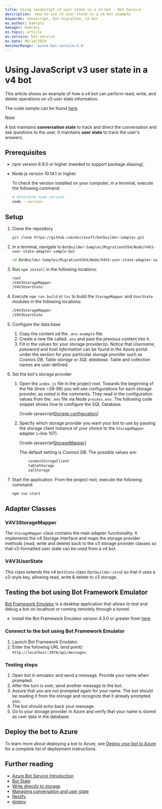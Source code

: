 ```yaml
---
title: Using JavaScript v3 user state in a v4 bot - Bot Service
description:  How to use v3 user state in a v4 bot example
keywords: JavaScript, bot migration, v3 bot
ms.author: kamrani
manager: kamrani
ms.topic: article
ms.service: bot-service
ms.date: 08/14/2019
monikerRange: 'azure-bot-service-4.0'
---
```


<!-- This article is on hold -->

# Using JavaScript v3 user state in a v4 bot

This article shows an example of how a v4 bot can perform read, write, and delete operations on v3 user state information.

The code sample can be found [here](https://github.com/microsoft/BotBuilder-Samples/tree/master/MigrationV3V4/Node/V4V3-user-state-adapter-sample-bot).

> [!NOTE]
> A bot maintains **conversation state** to track and direct the conversation and ask questions to the user. It maintains **user state** to track the user's answers.

## Prerequisites

- npm version 6.9.0 or higher (needed to support package aliasing).

- Node.js version 10.14.1 or higher.

    To check the version installed on your computer, in a terminal, execute the following command:

    ```bash
    # determine node version
    node --version
    ```

## Setup

1. Clone the repository

    ```bash
    git clone https://github.com/microsoft/botbuilder-samples.git
    ```

1. In a terminal, navigate to `BotBuilder-Samples/MigrationV3V4/Node/V4V3-user-state-adapter-sample-bot`

    ```bash
    cd BotBuilder-Samples/MigrationV3V4/Node/V4V3-user-state-adapter-sample-bot
    ```

1. Run `npm install` in the following locations:

    ```bash
    root
    /V4V3StorageMapper
    /V4V3UserState
    ```

1. Execute ``npm run build`` or ``tsc`` to build the `StorageMapper` and `UserState` modules in the following locations:

    ```bash
    /V4V3StorageMapper
    /V4V3UserState
    ```

1. Configure the data base

    1. Copy the content od the `.env.example` file.
    1. Create a new file called `.env` and past the previous content into it. 
    1. Fill in the values for your storage provider(s).
        Notice that *Username*, *password* and *host information* can be found in the Azure portal under the section for your particular storage provider such as *Cosmos DB*, *Table storage* or *SQL database*. Table and collection names are user-defined.
  
1. Set the bot's storage provider

    1. Open the `index.js` file in the project root. Towards the beginning of the file (lines ~38-98) you will see configurations for each storage provider, as noted in the comments. They read in the configuration values from the `.env` file via Node `process.env`. The following code snippet shows how to configure the SQL Database.

        [!code-javascript[Storage configuration](~/../botbuilder-samples/MigrationV3V4/Node/V4V3-user-state-adapter-sample-bot/index.js?range=77-92)]

    1. Specify which storage provider you want your bot to use by passing the storage client instance of your choice to the `StorageMapper` adapter (~line 107).  

        [!code-javascript[StorageMapper](~/../botbuilder-samples/MigrationV3V4/Node/V4V3-user-state-adapter-sample-bot/index.js?range=105-107)]

        The default setting is *Cosmos DB*. The possible values are:

        ```bash
            cosmosStorageClient
            tableStorage
            sqlStorage
        ```

1. Start the application. From the project root, execute the following command:

    ```bash
    npm run start
    ```

## Adapter Classes

### V4V3StorageMapper

The `StorageMapper` class contains the main adapter functionality. It implements the v4 Storage interface and maps the storage provider methods (read, write and delete) back to the v3 storage provider classes so that v3-formatted user state can be used from a v4 bot.

### V4V3UserState

This class extends the v4 `BotState` class (`botbuilder-core`) so that it uses a v3-style key, allowing read, write & delete to v3 storage.

## Testing the bot using Bot Framework Emulator

[Bot Framework Emulator][5] is a desktop application that allows to test and debug a bot on localhost or running remotely through a tunnel.

- Install the Bot Framework Emulator version 4.3.0 or greater from [here][6]

### Connect to the bot using Bot Framework Emulator

1. Launch Bot Framework Emulator.
1. Enter the following URL (end point): `http://localhost:3978/api/messages`.

### Testing steps

1. Open bot in emulator and send a message. Provide your name when prompted.
1. After the turn is over, send another message to the bot.
1. Assure that you are not prompted again for your name. The bot should be reading it from the storage and recognize that it already prompted you.
1. The bot should echo back your message.
1. Go to your storage provider in Azure and verify that your name is stored as user data in the database.

## Deploy the bot to Azure

To learn more about deploying a bot to Azure, see [Deploy your bot to Azure][40] for a complete list of deployment instructions.

## Further reading

- [Azure Bot Service Introduction][21]
- [Bot State][7]
- [Write directly to storage][8]
- [Managing conversation and user state][9]
- [Restify][30]
- [dotenv][31]

[3]: https://aka.ms/botframework-emulator
[5]: https://github.com/microsoft/botframework-emulator
[6]: https://github.com/Microsoft/BotFramework-Emulator/releases
[7]: https://docs.microsoft.com/azure/bot-service/bot-builder-storage-concept
[8]: https://docs.microsoft.com/azure/bot-service/bot-builder-howto-v4-storage?tabs=javascript
[9]: https://docs.microsoft.com/azure/bot-service/bot-builder-howto-v4-state?tabs=javascript
[21]: https://docs.microsoft.com/azure/bot-service/bot-service-overview-introduction?view=azure-bot-service-4.0
[30]: https://www.npmjs.com/package/restify
[31]: https://www.npmjs.com/package/dotenv
[40]: https://aka.ms/azuredeployment
